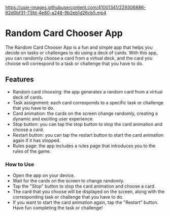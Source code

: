 
https://user-images.githubusercontent.com/41001341/229306886-92d0bf31-73fd-4e80-a248-9b2eb1d26cb5.mp4

# Random Card Chooser App 

The Random Card Chooser App is a fun and simple app that helps you decide on tasks or challenges to do using a deck of cards. With this app, you can randomly choose a card from a virtual deck, and the card you choose will correspond to a task or challenge that you have to do.

## Features 
- Random card choosing: the app generates a random card from a virtual deck of cards. 
- Task assignment: each card corresponds to a specific task or challenge that you have to do. 
- Card animation: the cards on the screen change randomly, creating a dynamic and exciting user experience. 
- Stop button: you can tap the stop button to stop the card animation and choose a card. 
- Restart button: you can tap the restart button to start the card animation again if it has stopped. 
- Rules page: the app includes a rules page that introduces you to the rules of the game. 

### How to Use 
- Open the app on your device. 
- Wait for the cards on the screen to change randomly. 
- Tap the "Stop" button to stop the card animation and choose a card. 
- The card that you choose will be displayed on the screen, along with the corresponding task or challenge that you have to do. 
- If you want to start the card animation again, tap the "Restart" button. Have fun completing the task or challenge!
